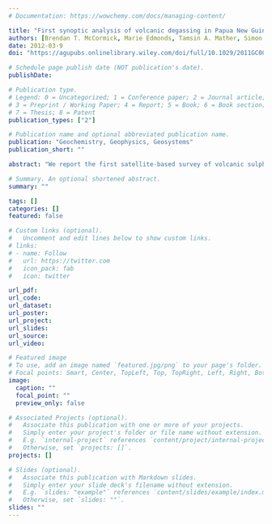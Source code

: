```yaml
---
# Documentation: https://wowchemy.com/docs/managing-content/

title: "First synoptic analysis of volcanic degassing in Papua New Guinea"
authors: [Brendan T. McCormick, Marie Edmonds, Tamsin A. Mather, Simon A. Carn]
date: 2012-03-9
doi: "https://agupubs.onlinelibrary.wiley.com/doi/full/10.1029/2011GC003945"

# Schedule page publish date (NOT publication's date).
publishDate:

# Publication type.
# Legend: 0 = Uncategorized; 1 = Conference paper; 2 = Journal article;
# 3 = Preprint / Working Paper; 4 = Report; 5 = Book; 6 = Book section;
# 7 = Thesis; 8 = Patent
publication_types: ["2"]

# Publication name and optional abbreviated publication name.
publication: "Geochemistry, Geophysics, Geosystems"
publication_short: ""

abstract: "We report the first satellite‐based survey of volcanic sulphur dioxide (SO2) degassing in Papua New Guinea, using Ozone Monitoring Instrument (OMI) data. OMI is sensitive to low‐level passive degassing. These observations are useful for volcano monitoring, hazard assessment (particularly aviation hazard) and assessment of arc geochemical budgets and are of immense value in remote regions with little ground‐based instrumentation, such as Papua New Guinea. We identify Bagana, Manam, Rabaul, Ulawun and Langila as the active sources of volcanic SO2 in Papua New Guinea, with Bagana being the largest source. We present an OMI SO2 time series for 2005–2008 and a total detected regional output of ∼1.8 × 109 kg SO2. About 40% of emissions were released by major eruption events at Manam (January 2005), Bagana (June 2006) and Rabaul (October 2006). Over the past century however, we estimate that major explosive eruptions contribute <5% of the arc‐scale SO2emission budget. Ground‐based DOAS measurements of SO2 degassing at five of Papua New Guinea's volcanoes are compared with our OMI observations. The total OMI SO2 output is only ∼20% of the total extrapolated from DOAS, a discrepancy which we demonstrate is consistent with other volcanic arcs. Therefore, the true total regional SO2 output may be considerably higher than that detected by OMI. Uncertainties in the OMI SO2data include the effects of in‐plume chemical processing and dilution of SO2 prior to the satellite overpass, OMI's reduced sensitivity to low levels of SO2 in the planetary boundary layer and interference by meteorological clouds."

# Summary. An optional shortened abstract.
summary: ""

tags: []
categories: []
featured: false

# Custom links (optional).
#   Uncomment and edit lines below to show custom links.
# links:
# - name: Follow
#   url: https://twitter.com
#   icon_pack: fab
#   icon: twitter

url_pdf:
url_code:
url_dataset:
url_poster:
url_project:
url_slides:
url_source:
url_video:

# Featured image
# To use, add an image named `featured.jpg/png` to your page's folder. 
# Focal points: Smart, Center, TopLeft, Top, TopRight, Left, Right, BottomLeft, Bottom, BottomRight.
image:
  caption: ""
  focal_point: ""
  preview_only: false

# Associated Projects (optional).
#   Associate this publication with one or more of your projects.
#   Simply enter your project's folder or file name without extension.
#   E.g. `internal-project` references `content/project/internal-project/index.md`.
#   Otherwise, set `projects: []`.
projects: []

# Slides (optional).
#   Associate this publication with Markdown slides.
#   Simply enter your slide deck's filename without extension.
#   E.g. `slides: "example"` references `content/slides/example/index.md`.
#   Otherwise, set `slides: ""`.
slides: ""
---
```

